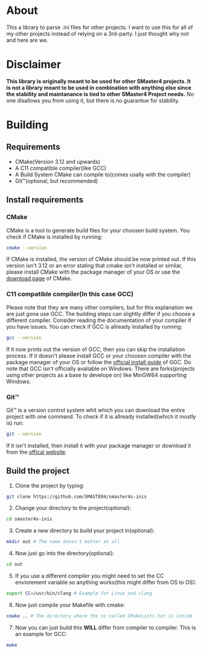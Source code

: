 # About
This a library to parse .ini files for other projects. I want to use this for all of my other projects instead of relying on a 3rd-party. I just thought why not and here are we.

# Disclaimer
**This library is originally meant to be used for other SMaster4 projects.
It is not a library meant to be used in combination with anything else since the stability and maintanance is tied to other SMaster4 Project needs.**
No one disallows you from using it, but there is no guarantue for stability.

# Building
## Requirements
+ CMake(Version 3.12 and upwards)
+ A C11 compatible compiler(like GCC)
+ A Build System CMake can compile to(comes usally with the compiler)
+ Git™(optional, but recommended)

## Install requirements
### CMake
CMake is a tool to generate build files for your choosen build system.
You check if CMake is installed by running:
```bash
cmake --version
```
If CMake is installed, the version of CMake should be now printed out.
If this version isn't 3.12 or an error stating that cmake isn't installed or similar, please install CMake with the package manager of your OS or use the [download page](https://cmake.org/download/) of CMake.

### C11 compatible compiler(In this case GCC)
Please note that they are many other compilers, but for this explanation we are just gona use GCC.
The building steps can slightly differ if you choose a different compiler.
Consider reading the documentation of your compiler if you have issues.
You can check if GCC is allready installed by running:
```bash
gcc --version
```
If it now prints out the version of GCC, then you can skip the installation process.
If it doesn't please install GCC or your choosen compiler with the package manager of your OS or follow the [official install guide](https://gcc.gnu.org/install/) of GGC.
Do note that GCC isn't officially available on Windows.
There are forks(projects using other projects as a base to develope on) like MinGW64 supporting Windows.

### Git™
Git™ is a version control system whit which you can download the entire project with one command.
To check if it is allready installed(which it mostly is) run:
```bash
git --version
```
If it isn't installed, then install it with your package manager or download it from the [offical website](git-scm.com).

## Build the project
1. Clone the project by typing:
```bash
git clone https://github.com/SMASTER4/smaster4s-inis
```
2. Change your directory to the project(optional):
```bash
cd smaster4s-inis
```
3. Create a new directory to build your project in(optional):
```bash
mkdir out # The name doesn't matter at all
```
4. Now just go into the directory(optional):
```bash
cd out
```
5. If you use a different compiler you might need to set the CC enviorement variable so anything works(this might differ from OS to OS):
```bash
export CC=/usr/bin/clang # Example for Linux and clang
```
6. Now just compile your Makefile with cmake:
```bash
cmake .. # The directory where the so called CMakeLists.txt is inside
```
7. Now you can just build this **WILL** differ from compiler to compiler. This is an example for GCC:
```bash
make
```
